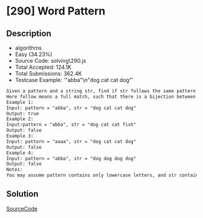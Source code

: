 # [290] Word Pattern

## Description

* algorithms
* Easy (34.23%)
* Source Code:       solving\290.js
* Total Accepted:    124.1K
* Total Submissions: 362.4K
* Testcase Example:  '"abba"\n"dog cat cat dog"'

```md
Given a pattern and a string str, find if str follows the same pattern.
Here follow means a full match, such that there is a bijection between a letter in pattern and a non-empty word in str.
Example 1:
Input: pattern = "abba", str = "dog cat cat dog"
Output: true
Example 2:
Input:pattern = "abba", str = "dog cat cat fish"
Output: false
Example 3:
Input: pattern = "aaaa", str = "dog cat cat dog"
Output: false
Example 4:
Input: pattern = "abba", str = "dog dog dog dog"
Output: false
Notes:
You may assume pattern contains only lowercase letters, and str contains lowercase letters separated by a single space.

```

## Solution

[SourceCode](./solution.js)